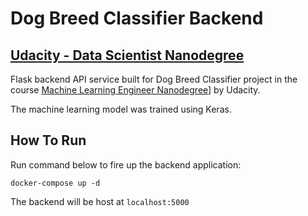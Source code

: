 # Dog Breed Classifier Backend
## [Udacity - Data Scientist Nanodegree](https://www.udacity.com/course/data-scientist-nanodegree--nd025)

Flask backend API service built for Dog Breed Classifier project in the course
[Machine Learning Engineer Nanodegree](https://www.udacity.com/course/machine-learning-engineer-nanodegree--nd009t)]
by Udacity.

The machine learning model was trained using Keras.

## How To Run

Run command below to fire up the backend application:

```shell
docker-compose up -d
```

The backend will be host at `localhost:5000`

